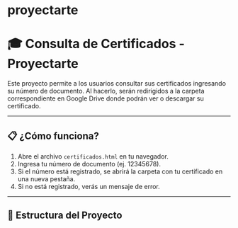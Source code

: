 # proyectarte
# 🎓 Consulta de Certificados - Proyectarte

Este proyecto permite a los usuarios consultar sus certificados ingresando su número de documento. Al hacerlo, serán redirigidos a la carpeta correspondiente en Google Drive donde podrán ver o descargar su certificado.

---

## 📋 ¿Cómo funciona?

1. Abre el archivo `certificados.html` en tu navegador.
2. Ingresa tu número de documento (ej. 12345678).
3. Si el número está registrado, se abrirá la carpeta con tu certificado en una nueva pestaña.
4. Si no está registrado, verás un mensaje de error.

---

## 📁 Estructura del Proyecto
